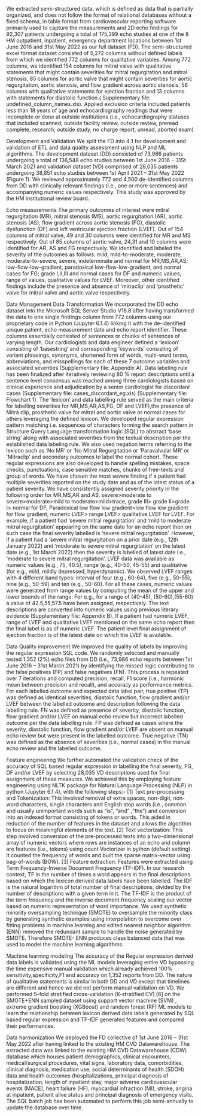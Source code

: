 We extracted semi-structured data, which is defined as data that is partially organized, and does not follow the format of relational databases without a fixed schema, in table format from cardiovascular reporting software primarily used to capture the measurements and 2D echo findings for 92,307 patients undergoing a total of 175,399 echo studies at one of the 8 HM outpatient, inpatient, emergency department locations between 1st June 2016 and 31st May 2022 as our full dataset (FD). The semi-structured excel format dataset consisted of  5,272 columns without defined labels from which we identified 772 columns for qualitative variables. Among 772 columns, we identified 154 columns for mitral valve with qualitative statements that might contain severities for mitral regurgitation and mitral stenosis, 85 columns for aortic valve that might contain severities for aortic regurgitation, aortic stenosis, and flow gradient across aortic stenosis, 56 columns with qualitative statements for ejection fraction and 13 columns with statements for diastolic function.( Supplementary file: undefined_column_names.xls).
 Applied exclusion criteria included patients less than 18 years of age and echocardiography readings that were incomplete or done at outside institutions (i.e., echocardiography statuses that included scanned, outside facility review, outside review, preread complete, research, outside study, no charge report, unread, aborted exam)   

Development and Validation We split the FD into 4:1 for development and validation of ETL and data quality assessment using NLP and ML algorithms. The development dataset (DD) consisted of 73,986 patients undergoing a total of 136,548 echo studies between 1st June 2016 – 31St March 2021 and validation dataset (VD) comprised of 28,035 patients undergoing 38,851 echo studies between 1st April 2021 – 31st May 2022 (Figure 1). We reviewed approximately 772 and 4,500 de-identified columns from DD with clinically relevant findings (i.e., one or more sentences) and accompanying numeric values respectively. This study was approved by the HM institutional review board.

Echo measurements
 The primary outcomes of interest were mitral regurgitation (MR), mitral stenosis (MS), aortic regurgitation (AR), aortic stenosis (AS), flow gradient across aortic stenosis (FG), diastolic dysfunction (DF) and left ventricular ejection fraction (LVEF). Out of 154 columns of mitral valve, 49 and 30 columns were identified for MR and MS respectively. Out of 85 columns of aortic valve, 24,31 and 10 columns were identified for AR, AS and FG respectively. We identified and labeled the severity of the outcomes as follows: mild, mild-to-moderate, moderate, moderate-to-severe, severe, indeterminate and normal for MR,MS,AR,AS; low-flow-low-gradient, paradoxical low-flow-low-gradient, and normal cases for FG; grade I,II,III and normal cases for DF and numeric values, range of values, qualitative values for LVEF. Moreover, other identified findings include the presence and absence of ‘mitraclip’ and ‘prosthetic’ valve for mitral valve and aortic valve respectively.
 
Data Management
Data Transformation 
We incorporated  the DD echo dataset into the Microsoft SQL Server Studio V18.8 after having transformed the data to one single findings column from 772 columns using our proprietary code in Python (Jupyter 6.1.4) linking it with the de-identified unique patient, echo measurement date and echo report identifier. These columns essentially consisted of sentences or chunks of sentences of varying length. Our cardiologists and data engineer defined a ‘lexicon’ consisting of ‘basestring’ and corresponding ‘keywords’ consisting of variant phrasings, synonyms, shortened form of words, multi-word terms, abbreviations, and misspellings for each of these 7 outcome variables and associated severities (Supplementary file: Appendix A). 
Data labeling rule has been finalized after iteratively reviewing 80 % report descriptions until a sentence level consensus was reached among three cardiologists based on clinical experience and adjudication by a senior cardiologist for discordant cases (Supplementary file: cases_discordant_eg.xls) (Supplementary file: Flowchart 1). The ‘lexicon’ and data labelling rule served as the main criteria for labelling severities for MR,MS,AR,AS,FG, DF and LVEF),the presence of Mitra clip, prosthetic valve for mitral and aortic valve or normal cases for others leveraging the defined lexicon. 
We developed regular expression pattern matching i.e. sequences of characters forming the search pattern in Structure Query Language transformation logic (SQL) to abstract ‘base string’ along with associated severities from the textual description per the established  data labeling rule. We also used negation terms referring to the lexicon such as ‘No MR’ or ‘No Mitral Regurgitation or ‘Paravalvular MR’ or ‘Mitraclip’ and secondary outcomes to label the normal cohort. These regular expressions are also developed to handle spelling mistakes, space checks, punctuations, case sensitive matches, chunks of free-texts and group of words. We have chosen the most severe finding if a patient had multiple severities reported on the study date and as of the latest status of a patient severity. We have consistently assigned severity priority in the following order for MR,MS,AR and AS: severe>moderate to severe>moderate>mild to moderate>mild>trace, grade III> grade II>grade I> normal for DF, Paradoxical low flow low gradient>low flow low gradient for flow gradient, numeric LVEF>  range LVEF> qualitative LVEF for LVEF. For example, if a patient had ‘severe mitral regurgitation’ and ‘mild to moderate mitral regurgitation’ appearing on the same date for an echo report then on such case the final severity labelled is ‘severe mitral regurgitation’. However, if a patient had a ‘severe mitral regurgitation on a prior date (e.g., 12th January 2022) and ‘moderate to severe mitral regurgitation’ on the latest date (e.g., 1st March 2022) then the severity is labelled of latest date i.e., ‘moderate to severe mitral regurgitation’.
LVEF data was available as numeric values (e.g., 75, 40.5), range (e.g., 40-50, 45-55) and qualitative (for e.g., mild, mildly depressed, hyperdynamic). We observed LVEF ranges with 4 different band types: interval of four (e.g., 60-64), five (e.g., 50-55), nine (e.g., 50-59) and ten (e.g., 50-60). For all these cases, numeric values were generated from range values by computing the mean of the upper and lower bounds of the range. For e.g., for a range of (40-45), (50-60),(55-60) a value of 42.5,55,57.5 have been assigned, respectively. The text descriptions are converted into numeric values using previous literary evidence (Supplementary file: Appendix B). If a patient had numeric LVEF, range of LVEF and qualitative LVEF mentioned on the same echo report then the final label is as of numeric LVEF. The patient level final assignment of ejection fraction is of the latest date on which the LVEF is available.

Data Quality improvement
We improved the quality of labels by improving the regular expression SQL code. We randomly selected and manually tested 1,352 (2%) echo files from DD (i.e., 73,986 echo reports between 1st June 2016 – 31st March 2021) by identifying the missed logic contributing to the false positives (FP) and false negatives (FN). This process is repeated over 7 iterations and computed precision, recall, F1 score (i.e., harmonic mean between precision and recall), and accuracy as performance metrics. For each labelled outcome and expected data label  pair, true positive (TP) was defined as identical severities, diastolic function, flow gradient and/or LVEF between the labelled outcome and description following the data labelling rule. FN was defined as presence of severity, diastolic function, flow gradient and/or LVEF on manual echo review but incorrect labelled outcome per the data labelling rule. FP was defined as cases where the severity, diastolic function, flow gradient and/or LVEF are absent on manual echo review but were present in the labelled outcome. True negative (TN) was defined as the absence of severities (i.e., normal cases) in the manual echo review and the labelled outcome.

Feature engineering 
We further automated the validation check of the accuracy of SQL based regular expression in labelling the final severity, FG, DF and/or LVEF by selecting 28,035 VD descriptions used for final assignment of these measures. We achieved this by employing feature engineering using NLTK package for Natural Language Processing (NLP)  in python (Jupyter 6.1.4), with the following steps:-
[1] Text pre-processing and Tokenization: This involved removal of extra spaces, non-digit, non-word characters, single characters and English stop words (i.e., common and usually unimportant words such as “is”, “and” ,“the”) and conversion into an indexed format consisting of tokens or words. This aided in reduction of the number of features in the dataset and allows the algorithm to focus on meaningful elements of the text.
[2] Text vectorization: This step involved conversion of the pre-processed texts into a two-dimensional array of numeric vectors where rows are instances of an echo and column are features (i.e., tokens) using count Vectorizer in python (default setting). It counted the frequency of words and built the sparse matrix-vector using bag-of-words (BOW).
[3] Feature extraction: Features were extracted using Term Frequency-Inverse Document Frequency (TF-IDF). In our research context, TF in the number of times a word appears in the final descriptions based on which the  lexicon derived data labels  have been labelled. The IDF is the natural logarithm of total number of final descriptions, divided by the number of descriptions with a given term in it. The TF-IDF is the product of the term frequency and the inverse document frequency scaling our vector based on numeric representation of word importance.
We used synthetic minority oversampling technique (SMOTE) to oversample the minority class by generating synthetic examples using interpolation to overcome over fitting problems in machine learning and edited nearest neighbor algorithm (ENN) removed the redundant sample to handle the noise generated by SMOTE. Therefore SMOTE- ENN produces class balanced data that was used to model the machine learning algorithms.

Machine learning modeling
The accuracy of the Regular expression derived data labels is validated using the ML models leveraging entire VD bypassing the time expensive manual validation which already achieved 100% sensitivity,specificity,F1 and accuracy on 1,352 reports from DD. The nature of qualitative statements is similar in both DD and VD except  that timelines are different and hence we did not perform manual validation on VD. We performed 5-fold stratified cross-validation (K-stratified CV) [6] on the SMOTE+ENN sampled dataset using support vector machine (SVM) , extreme gradient boosting (XGBoost) and random forest (RF) ML models to learn the relationship between lexicon derived data labels generated by SQL based regular expression and TF-IDF generated features and compared their performances.

Data harmonization
We deployed the FD collective of 1st June 2016 – 31st May 2022 after having linked to  the existing HM CVD Datawarehouse.  The extracted data was linked to the existing HM CVD Datawarehouse (CDW) database which houses patient demographics, clinical encounters, medical/surgical procedures, vital signs, laboratory data, comorbidities, clinical diagnosis, medication use, social determinants of health (SDOH) data and health outcomes (hospitalizations, principal diagnosis of hospitalization, length of inpatient stay, major adverse cardiovascular events (MACE), heart failure (HF), myocardial infraction (MI), stroke, angina at inpatient, patient alive status and principal diagnosis of emergency visits. The SQL batch job has been automated to perform this job semi-annually to update the database over time.
